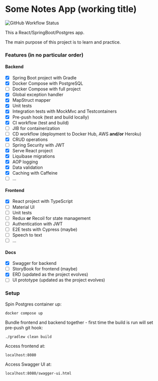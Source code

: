 # Some Notes App (working title)

![GitHub Workflow Status](https://img.shields.io/github/workflow/status/harluss/react-springboot-postgres-notes-app/Continuous%20Integration?logo=GitHub)

This a React/SpringBoot/Postgres app.

The main purpose of this project is to learn and practice.

### Features (in no particular order)

#### Backend
- [x] Spring Boot project with Gradle
- [x] Docker Compose with PostgreSQL
- [ ] Docker Compose with full project
- [x] Global exception handler
- [x] MapStruct mapper
- [x] Unit tests
- [x] Integration tests with MockMvc and Testcontainers
- [x] Pre-push hook (test and build locally)
- [x] CI workflow (test and build)
- [ ] JIB for containerization
- [ ] CD workflow (deployment to Docker Hub, AWS **and/or** Heroku)
- [x] CRUD operations
- [ ] Spring Security with JWT
- [x] Serve React project
- [x] Liquibase migrations
- [x] AOP logging
- [x] Data validation
- [x] Caching with Caffeine
- [ ] ...

#### Frontend
- [x] React project with TypeScript
- [ ] Material UI
- [ ] Unit tests
- [ ] Redux **or** Recoil for state management
- [ ] Authentication with JWT
- [ ] E2E tests with Cypress (maybe)
- [ ] Speech to text
- [ ] ...

#### Docs
- [x] Swagger for backend
- [ ] StoryBook for frontend (maybe)
- [x] ERD (updated as the project evolves)
- [ ] UI prototype (updated as the project evolves)

### Setup
Spin Postgres container up:
```
docker compose up
```
Bundle frontend and backend together - first time the build is run will set pre-push git hook:
```
./gradlew clean build
```
Access frontend at:
```
localhost:8080
```
Access Swagger UI at:
```
localhost:8080/swagger-ui.html
```
